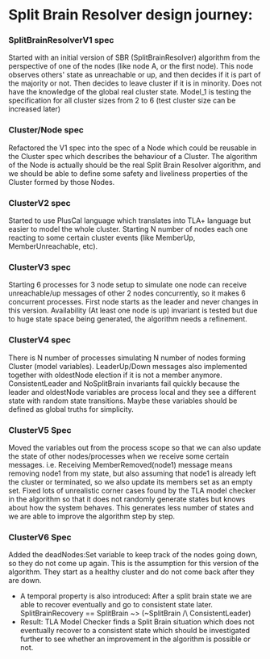 Split Brain Resolver design journey:
====================================

### SplitBrainResolverV1 spec
Started with an initial version of SBR (SplitBrainResolver) algorithm
from the perspective of one of the nodes (like node A, or the first
node). This node observes others' state as unreachable or up, and then
decides if it is part of the majority or not. Then decides to leave
cluster if it is in minority. Does not have the knowledge of the global
real cluster state. Model_1 is testing the specification for all
cluster sizes from 2 to 6 (test cluster size can be increased later)

### Cluster/Node spec
Refactored the V1 spec into the spec of a Node which could be reusable
in the Cluster spec which describes the behaviour of a Cluster.
The algorithm of the Node is actually should be the real Split Brain
Resolver algorithm, and we should be able to define some safety and
liveliness properties of the Cluster formed by those Nodes.

### ClusterV2 spec
Started to use PlusCal language which translates into TLA+ language but
easier to model the whole cluster.
Starting N number of nodes each one reacting to some certain cluster
events (like MemberUp, MemberUnreachable, etc).

### ClusterV3 spec
Starting 6 processes for 3 node setup to simulate one node can receive
unreachable/up messages of other 2 nodes concurrently, so it makes 6
concurrent processes. First node starts as the leader and never changes
in this version. Availability (At least one node is up) invariant is
tested but due to huge state space being generated, the algorithm needs
a refinement.

### ClusterV4 spec
There is N number of processes simulating N number of nodes
forming Cluster (model variables). LeaderUp/Down messages also
implemented together with oldestNode election if it is not a member 
anymore. ConsistentLeader and NoSplitBrain invariants fail quickly 
because the leader and oldestNode variables are process local and they 
see a different state with random state transitions. Maybe these 
variables should be defined as global truths for simplicity. 

### ClusterV5 Spec
Moved the variables out from the process scope so that we can also
update the state of other nodes/processes when we receive some certain
messages. i.e. Receiving MemberRemoved(node1) message means removing
node1 from my state, but also assuming that node1 is already left the
cluster  or terminated, so we also update its members set as an empty
set. Fixed lots of unrealistic corner cases found by the TLA model
checker in the algorithm so that it does not randomly generate states
but knows about how the system behaves. This generates less number of
states and we are able to improve the algorithm step by step.

### ClusterV6 Spec
Added the deadNodes:Set variable to keep track of the nodes going down,
so they do not come up again. This is the assumption for this version
of the algorithm. They start as a healthy cluster and do not come back
after they are down.
* A temporal property is also introduced: After a split brain state we
are able to recover eventually and go to consistent state later.
SplitBrainRecovery == SplitBrain ~> (~SplitBrain /\ ConsistentLeader)
* Result: TLA Model Checker finds a Split Brain situation which does
not eventually recover to a consistent state which should be
investigated further to see whether an improvement in the algorithm is
possible or not.
